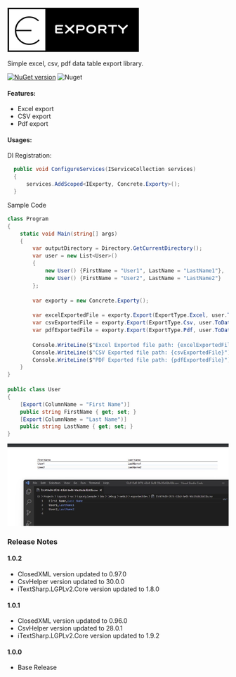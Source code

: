 ![alt tag](/img/exporty.png)  

Simple excel, csv, pdf data table export library.

[![NuGet version](https://badge.fury.io/nu/Exporty.svg)](https://badge.fury.io/nu/Exporty)  ![Nuget](https://img.shields.io/nuget/dt/Exporty)

#### Features:
- Excel export
- CSV export
- Pdf export

#### Usages:

DI Registration:

```cs
  public void ConfigureServices(IServiceCollection services)
  {
      services.AddScoped<IExporty, Concrete.Exporty>();
  }
```

Sample Code

```cs
class Program
{
    static void Main(string[] args)
    {
        var outputDirectory = Directory.GetCurrentDirectory();
        var user = new List<User>()
        {
            new User() {FirstName = "User1", LastName = "LastName1"},
            new User() {FirstName = "User2", LastName = "LastName2"}
        };

        var exporty = new Concrete.Exporty();

        var excelExportedFile = exporty.Export(ExportType.Excel, user.ToDataTable(), $"{outputDirectory}\\exportedFiles");
        var csvExportedFile = exporty.Export(ExportType.Csv, user.ToDataTable(), $"{outputDirectory}\\exportedFiles");
        var pdfExportedFile = exporty.Export(ExportType.Pdf, user.ToDataTable(), $"{outputDirectory}\\exportedFiles", $"Pdf_{Guid.NewGuid().ToString()}");

        Console.WriteLine($"Excel Exported file path: {excelExportedFile}");
        Console.WriteLine($"CSV Exported file path: {csvExportedFile}");
        Console.WriteLine($"PDF Exported file path: {pdfExportedFile}");
    }
}

public class User
{
    [Export(ColumnName = "First Name")]
    public string FirstName { get; set; }
    [Export(ColumnName = "Last Name")]
    public string LastName { get; set; }
}
```

![alt tag](/img/sample.jpg)  

### Release Notes

#### 1.0.2
* ClosedXML version updated to 0.97.0
* CsvHelper version updated to 30.0.0
* iTextSharp.LGPLv2.Core version updated to 1.8.0

#### 1.0.1
* ClosedXML version updated to 0.96.0
* CsvHelper version updated to 28.0.1
* iTextSharp.LGPLv2.Core version updated to 1.9.2

#### 1.0.0
* Base Release
